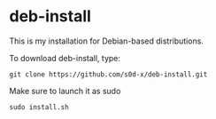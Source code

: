 # deb-install

This is my installation for Debian-based distributions.

To download deb-install, type:

```
git clone https://github.com/s0d-x/deb-install.git
```

Make sure to launch it as sudo

```
sudo install.sh
```
